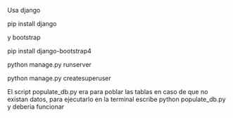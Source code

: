 Usa django

pip install django

y bootstrap

pip install django-bootstrap4

python manage.py runserver

python manage.py createsuperuser


El script populate_db.py era para poblar las tablas en caso de que no existan datos, para ejecutarlo en la terminal escribe python populate_db.py y deberia funcionar
